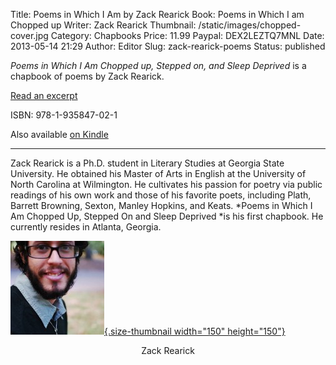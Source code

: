 Title: Poems in Which I Am by Zack Rearick
Book: Poems in Which I am Chopped up
Writer: Zack Rearick
Thumbnail: /static/images/chopped-cover.jpg
Category: Chapbooks
Price: 11.99
Paypal: DEX2LEZTQ7MNL
Date: 2013-05-14 21:29
Author: Editor
Slug: zack-rearick-poems
Status: published

*Poems in Which I Am Chopped up, Stepped on, and Sleep Deprived* is a chapbook of poems by Zack Rearick.

[Read an excerpt](../wp-content/uploads/2013/05/rearick-poems.pdf)

ISBN: 978-1-935847-02-1

Also available [on Kindle](http://www.amazon.com/Chopped-Stepped-Deprived-Etched-Poetry-ebook/dp/B00BFSGJYW)

---

Zack Rearick is a Ph.D. student in Literary Studies at Georgia State University. He obtained his Master of Arts in English at the University of North Carolina at Wilmington. He cultivates his passion for poetry via public readings of his own work and those of his favorite poets, including Plath, Barrett Browning, Sexton, Manley Hopkins, and Keats. *Poems in Which I Am Chopped Up, Stepped On and Sleep Deprived *is his first chapbook. He currently resides in Atlanta, Georgia.

[![zack-rearick](../wp-content/uploads/2013/05/zack_rearick-150x150.jpg){.size-thumbnail width="150" height="150"}](../wp-content/uploads/2013/05/zack_rearick.jpg)
<center>Zack Rearick</center>
